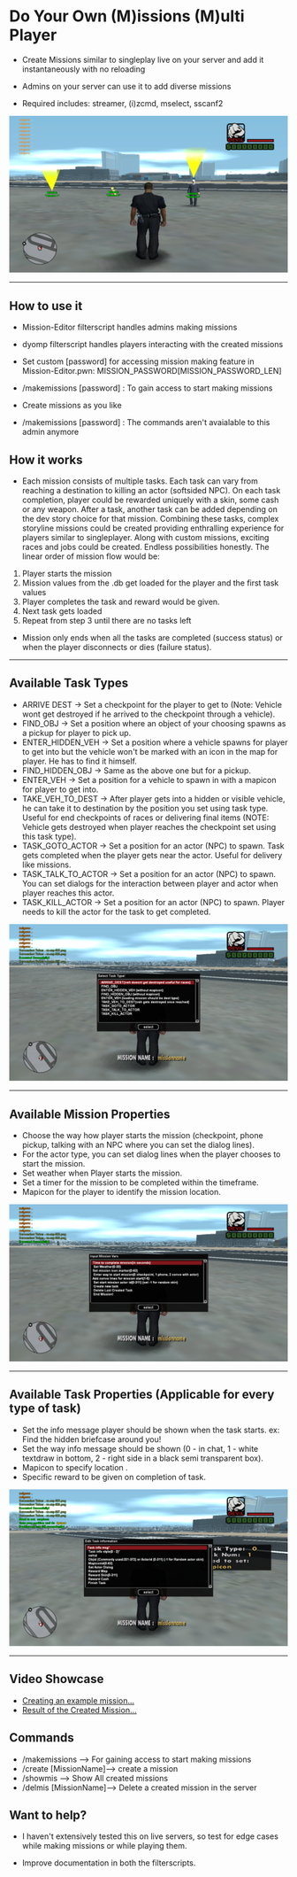 #  Do Your Own (M)issions (M)ulti Player

- Create Missions similar to singleplay live on your server and add it instantaneously with no reloading

- Admins on your server can use it to add diverse missions 

- Required includes: streamer, (i)zcmd, mselect, sscanf2

![missions](preset-images/main.png)



------------

## How to use it

- Mission-Editor filterscript handles admins making missions

- dyomp filterscript handles players interacting with the created missions

- Set custom [password] for accessing mission making feature in Mission-Editor.pwn: MISSION_PASSWORD[MISSION_PASSWORD_LEN]

- /makemissions [password] : To gain access to start making missions

- Create missions as you like

- /makemissions [password] : The commands aren't avaialable to this admin anymore

## How it works
   
- Each mission consists of multiple tasks. Each task can vary from reaching a destination to killing an actor (softsided NPC). On each task completion, player could be rewarded uniquely with a skin, some cash or any weapon. After a task, another task can be added depending on the dev story choice for that mission. Combining these tasks, complex storyline missions could be created providing enthralling experience for players similar to singleplayer. Along with custom missions, exciting races and jobs could be created. Endless possibilities honestly.
The linear order of mission flow would be:
1. Player starts the mission
2. Mission values from the .db get loaded for the player and the first task values
3. Player completes the task and reward would be given.
4. Next task gets loaded 
5. Repeat from step 3 until there are no tasks left


- Mission only ends when all the tasks are completed (success status) or when the player disconnects or dies (failure status).



------------


## Available Task Types

- ARRIVE DEST -> Set a checkpoint for the player to get to (Note: Vehicle wont get destroyed if he arrived to the checkpoint through a vehicle).
- FIND_OBJ -> Set a position where an object of your choosing spawns as a pickup for player to pick up. 
- ENTER_HIDDEN_VEH -> Set a position where a vehicle spawns for player to get into but the vehicle won't be marked with an icon in the map for player. He has to find it himself.
- FIND_HIDDEN_OBJ -> Same as the above one but for a pickup.
- ENTER_VEH -> Set a position for a vehicle to spawn in with a mapicon for player to get into. 
- TAKE_VEH_TO_DEST -> After player gets into a hidden or visible vehicle, he can take it to destination by the position you set using task type. Useful for end checkpoints of races or delivering final items (NOTE: Vehicle gets destroyed when player reaches the checkpoint set using this task type).
- TASK_GOTO_ACTOR -> Set a position for an actor (NPC) to spawn. Task gets completed when the player gets near the actor. Useful for delivery like missions.
- TASK_TALK_TO_ACTOR -> Set a position for an actor (NPC) to spawn. You can set dialogs for the interaction between player and actor when player reaches this actor.
- TASK_KILL_ACTOR -> Set a position for an actor (NPC) to spawn. Player needs to kill the actor for the task to get completed.


![tasks](preset-images/tasktypes.png)





------------

## Available Mission Properties 

- Choose the way how player starts the mission (checkpoint, phone pickup, talking with an NPC where you can set the dialog lines).
- For the actor type, you can set dialog lines when the player chooses to start the mission.
- Set weather when Player starts the mission.
- Set a timer for the mission to be completed within the timeframe. 
- Mapicon for the player to identify the mission location.

![Mission_props](preset-images/missionprops.png)


------------

## Available Task Properties (Applicable for every type of task)

- Set the info message player should be shown when the task starts. ex: Find the hidden briefcase around you!
- Set the way info message should be shown (0 - in chat, 1 -  white textdraw in bottom, 2 - right side in a black semi transparent box).
- Mapicon to specify location .
- Specific reward to be given on completion of task.

![Task_props](preset-images/taskprops.png)


------------

## Video Showcase

- [Creating an example mission...](https://youtu.be/8UNPVs4YJrM "Creating an example mission")
- [Result of the Created Mission...](https://youtu.be/Vpf1ONG-0sA "Result of the Created Mission")


## Commands

- /makemissions --> For gaining access to start making missions
- /create [MissionName]--> create a mission
- /showmis --> Show All created missions
- /delmis [MissionName]--> Delete a created mission in the server 

## Want to help?

- I haven't extensively tested this on live servers, so test for edge cases while making missions or while playing them.

- Improve documentation in both the filterscripts.





